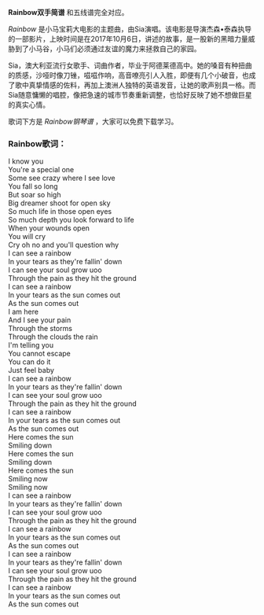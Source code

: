 

**Rainbow双手简谱** 和五线谱完全对应。

_Rainbow_
是小马宝莉大电影的主题曲，由Sia演唱。该电影是导演杰森•泰森执导的一部影片，上映时间是在2017年10月6日，讲述的故事，是一股新的黑暗力量威胁到了小马谷，小马们必须通过友谊的魔力来拯救自己的家园。

Sia，澳大利亚流行女歌手、词曲作者，毕业于阿德莱德高中。她的嗓音有种扭曲的质感，沙哑时像刀锉，嗞嗞作响，高音嘹亮引人入胜，即便有几个小破音，也成了歌中真挚情感的佐料，再加上澳洲人独特的英语发音，让她的歌声别具一格。而Sia随意慵懒的唱腔，像把急速的城市节奏重新调整，也恰好反映了她不想做巨星的真实心情。

歌词下方是 _Rainbow钢琴谱_ ，大家可以免费下载学习。

### Rainbow歌词：

I know you  
You're a special one  
Some see crazy where I see love  
You fall so long  
But soar so high  
Big dreamer shoot for open sky  
So much life in those open eyes  
So much depth you look forward to life  
When your wounds open  
You will cry  
Cry oh no and you'll question why  
I can see a rainbow  
In your tears as they're fallin' down  
I can see your soul grow uoo  
Through the pain as they hit the ground  
I can see a rainbow  
In your tears as the sun comes out  
As the sun comes out  
I am here  
And I see your pain  
Through the storms  
Through the clouds the rain  
I'm telling you  
You cannot escape  
You can do it  
Just feel baby  
I can see a rainbow  
In your tears as they're fallin' down  
I can see your soul grow uoo  
Through the pain as they hit the ground  
I can see a rainbow  
In your tears as the sun comes out  
As the sun comes out  
Here comes the sun  
Smiling down  
Here comes the sun  
Smiling down  
Here comes the sun  
Smiling now  
Smiling now  
I can see a rainbow  
In your tears as they're fallin' down  
I can see your soul grow uoo  
Through the pain as they hit the ground  
I can see a rainbow  
In your tears as the sun comes out  
As the sun comes out  
I can see a rainbow  
In your tears as they're fallin' down  
I can see your soul grow uoo  
Through the pain as they hit the ground  
I can see a rainbow  
In your tears as the sun comes out  
As the sun comes out

